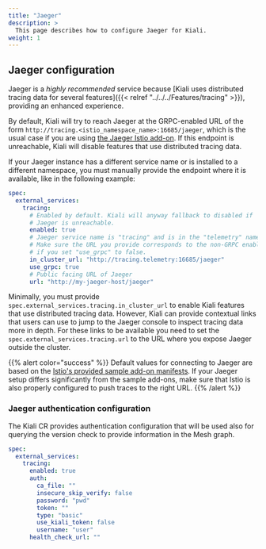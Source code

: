 ```yaml
---
title: "Jaeger"
description: >
  This page describes how to configure Jaeger for Kiali.
weight: 1
---
```


## Jaeger configuration

Jaeger is a _highly recommended_ service because [Kiali uses distributed
tracing data for several features]({{< relref "../../../Features/tracing" >}}),
providing an enhanced experience.

By default, Kiali will try to reach Jaeger at the GRPC-enabled URL of the form
`http://tracing.<istio_namespace_name>:16685/jaeger`, which is the usual case
if you are using [the Jaeger Istio
add-on](https://istio.io/latest/docs/ops/integrations/jaeger/#option-1-quick-start).
If this endpoint is unreachable, Kiali will disable features that use
distributed tracing data.

If your Jaeger instance has a different service name or is installed to a
different namespace, you must manually provide the endpoint where it is
available, like in the following example:

```yaml
spec:
  external_services:
    tracing:
      # Enabled by default. Kiali will anyway fallback to disabled if
      # Jaeger is unreachable.
      enabled: true
      # Jaeger service name is "tracing" and is in the "telemetry" namespace.
      # Make sure the URL you provide corresponds to the non-GRPC enabled endpoint
      # if you set "use_grpc" to false.
      in_cluster_url: "http://tracing.telemetry:16685/jaeger"
      use_grpc: true
      # Public facing URL of Jaeger
      url: "http://my-jaeger-host/jaeger"
```

Minimally, you must provide `spec.external_services.tracing.in_cluster_url` to
enable Kiali features that use distributed tracing data. However, Kiali can
provide contextual links that users can use to jump to the Jaeger console to
inspect tracing data more in depth. For these links to be available you need to
set the `spec.external_services.tracing.url` to the URL where you
expose Jaeger outside the cluster.

{{% alert color="success" %}}
Default values for connecting to Jaeger are based on the [Istio's provided
sample add-on manifests](https://github.com/istio/istio/tree/master/samples/addons).
If your Jaeger setup differs significantly from the sample add-ons, make sure
that Istio is also properly configured to push traces to the right URL.
{{% /alert %}}

### Jaeger authentication configuration

The Kiali CR provides authentication configuration that will be used also for querying the version check to provide information in the Mesh graph.

```yaml
spec:
  external_services:
    tracing:
      enabled: true
      auth:
        ca_file: ""
        insecure_skip_verify: false
        password: "pwd"
        token: ""
        type: "basic"
        use_kiali_token: false
        username: "user"
      health_check_url: ""
```